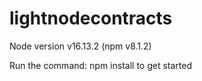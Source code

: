 # lightnodecontracts
Node version
v16.13.2 (npm v8.1.2)

Run the command: npm install to get started
